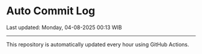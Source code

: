 # Auto Commit Log

Last updated: Monday, 04-08-2025 00:13 WIB

---

This repository is automatically updated every hour using GitHub Actions.
